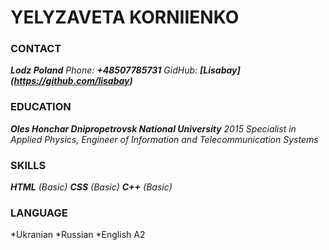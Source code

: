 # **YELYZAVETA KORNIIENKO**

### CONTACT

_**Lodz Poland**_
_Phone: **+48507785731**_
_GidHub: **[Lisabay] (https://github.com/lisabay)**_

### EDUCATION

_**Oles Honchar Dnipropetrovsk National University** 2015
Specialist in Applied Physics, Engineer of Information and Telecommunication Systems_

### SKILLS 

_**HTML** (Basic)_
_**CSS** (Basic)_
_**C++** (Basic)_

### LANGUAGE

*Ukranian 
*Russian
*English A2
